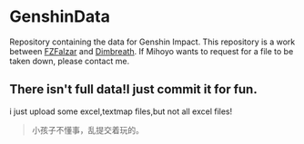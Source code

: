 # GenshinData
Repository containing the data for Genshin Impact. This repository is a work between [FZFalzar](https://github.com/FZFalzar) and [Dimbreath](https://github.com/Dimbreath). If Mihoyo wants to request for a file to be taken down, please contact me.

## There isn't full data!I just commit it for fun.

i just upload some excel,textmap files,but not all excel files!

> 小孩子不懂事，乱提交着玩的。
